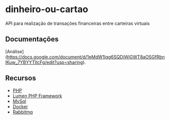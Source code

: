 # dinheiro-ou-cartao
API para realização de transações financeiras entre carteiras virtuais

## Documentações
[Análise] (https://docs.google.com/document/d/1eMdW1lqg6SQDiWjGWT8aOSGfRbnlKuw_7YBYYTIlcFg/edit?usp=sharing).

## Recursos
- [PHP](https://www.php.net/)
- [Lumen PHP Framework](https://lumen.laravel.com/)
- [MySql](https://dev.mysql.com/doc/)
- [Docker](https://www.docker.com/)
- [Rabbitmq](https://www.rabbitmq.com/)